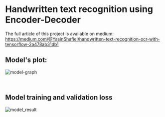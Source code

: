# Handwritten text recognition using Encoder-Decoder 
The full article of this project is available on medium: <br>
https://medium.com/@YasinShafiei/handwritten-text-recognition-ocr-with-tensorflow-2a478ab31db1

## Model's plot:
![model-graph](https://github.com/YasinShafiei/Handwritten-text-recognition/assets/91404054/6a563750-35a5-4829-a430-ba75668c59f1)

<br>

## Model training and validation loss
![model_result](https://github.com/YasinShafiei/Handwritten-text-recognition/assets/91404054/98cfcb3b-b3e7-4087-bb45-1e6b0fe999db)
